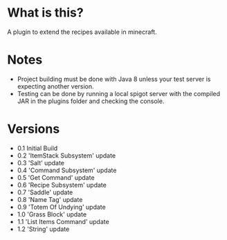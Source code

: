 # What is this?
A plugin to extend the recipes available in minecraft.

# Notes
- Project building must be done with Java 8 unless your test server is expecting another version.
- Testing can be done by running a local spigot server with the compiled JAR in the plugins folder and checking the console.

# Versions
- 0.1 Initial Build
- 0.2 'ItemStack Subsystem' update
- 0.3 'Salt' update
- 0.4 'Command Subsystem' update
- 0.5 'Get Command' update
- 0.6 'Recipe Subsystem' update
- 0.7 'Saddle' update
- 0.8 'Name Tag' update
- 0.9 'Totem Of Undying' update
- 1.0 'Grass Block' update
- 1.1 'List Items Command' update
- 1.2 'String' update